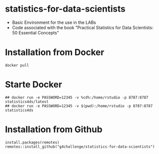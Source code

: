 # statistics-for-data-scientists

- Basic Environment for the use in the LABs
- Code associated with the book "Practical Statistics for Data Scientists: 50 Essential Concepts"

# Installation from Docker

```
docker pull
```


# Starte Docker

```
## docker run -e PASSWORD=12345 -v %cd%:/home/rstudio -p 8787:8787 statistics4ds/latest
## docker run -e PASSWORD=12345 -v $(pwd):/home/rstudio -p 8787:8787 statistics4ds
```

# Installation from Github

```
install.packages(remotes)
remotes::install_github("g4challenge/statistics-for-data-scientists")
```


